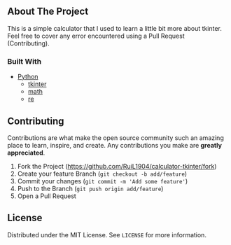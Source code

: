 ## About The Project

This is a simple calculator that I used to learn a little bit more about tkinter.
Feel free to cover any error encountered using a Pull Request (Contributing).

### Built With

* [Python](https://www.python.org/)
  * [tkinter](https://docs.python.org/3/library/tkinter.html)
  * [math](https://docs.python.org/3/library/math.html)
  * [re](https://docs.python.org/3/library/re.html)

## Contributing

Contributions are what make the open source community such an amazing place to learn, inspire, and create. Any contributions you make are **greatly appreciated**.

1. Fork the Project (https://github.com/RuiL1904/calculator-tkinter/fork)
2. Create your feature Branch (`git checkout -b add/feature`)
3. Commit your changes (`git commit -m 'Add some feature'`)
4. Push to the Branch (`git push origin add/feature`)
5. Open a Pull Request

## License

Distributed under the MIT License. See `LICENSE` for more information.
